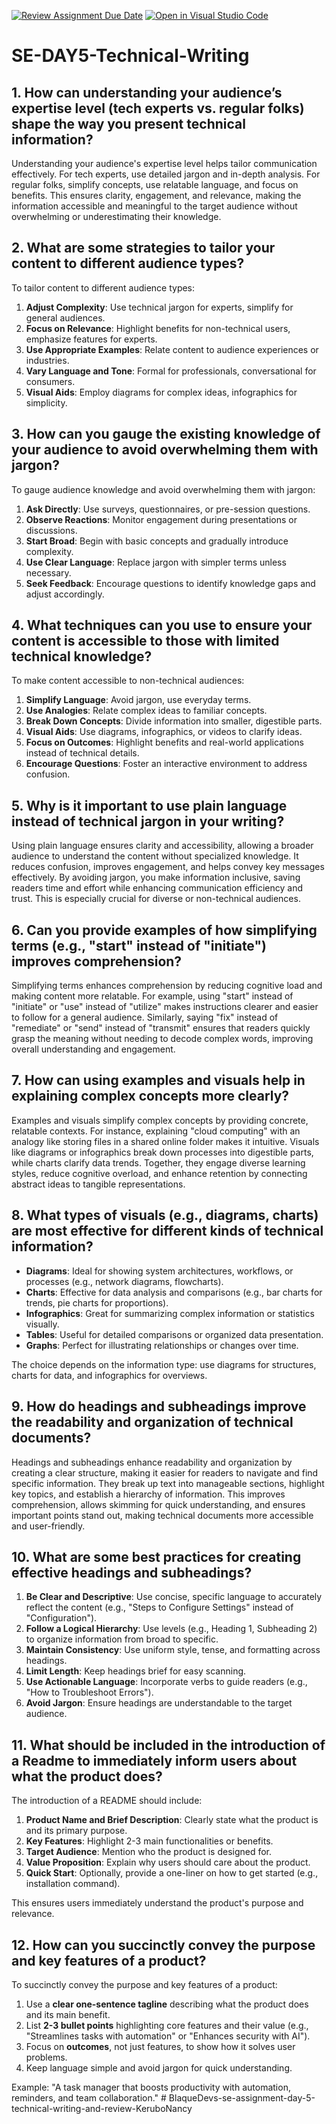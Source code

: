 [![Review Assignment Due Date](https://classroom.github.com/assets/deadline-readme-button-22041afd0340ce965d47ae6ef1cefeee28c7c493a6346c4f15d667ab976d596c.svg)](https://classroom.github.com/a/zsAR-pyY)
[![Open in Visual Studio Code](https://classroom.github.com/assets/open-in-vscode-2e0aaae1b6195c2367325f4f02e2d04e9abb55f0b24a779b69b11b9e10269abc.svg)](https://classroom.github.com/online_ide?assignment_repo_id=18487780&assignment_repo_type=AssignmentRepo)
# SE-DAY5-Technical-Writing
## 1. How can understanding your audience’s expertise level (tech experts vs. regular folks) shape the way you present technical information?
Understanding your audience's expertise level helps tailor communication effectively. For tech experts, use detailed jargon and in-depth analysis. For regular folks, simplify concepts, use relatable language, and focus on benefits. This ensures clarity, engagement, and relevance, making the information accessible and meaningful to the target audience without overwhelming or underestimating their knowledge.
## 2. What are some strategies to tailor your content to different audience types?
To tailor content to different audience types:  
1. **Adjust Complexity**: Use technical jargon for experts, simplify for general audiences.  
2. **Focus on Relevance**: Highlight benefits for non-technical users, emphasize features for experts.  
3. **Use Appropriate Examples**: Relate content to audience experiences or industries.  
4. **Vary Language and Tone**: Formal for professionals, conversational for consumers.  
5. **Visual Aids**: Employ diagrams for complex ideas, infographics for simplicity.
## 3. How can you gauge the existing knowledge of your audience to avoid overwhelming them with jargon?
To gauge audience knowledge and avoid overwhelming them with jargon:  
1. **Ask Directly**: Use surveys, questionnaires, or pre-session questions.  
2. **Observe Reactions**: Monitor engagement during presentations or discussions.  
3. **Start Broad**: Begin with basic concepts and gradually introduce complexity.  
4. **Use Clear Language**: Replace jargon with simpler terms unless necessary.  
5. **Seek Feedback**: Encourage questions to identify knowledge gaps and adjust accordingly.
## 4. What techniques can you use to ensure your content is accessible to those with limited technical knowledge?
To make content accessible to non-technical audiences:  
1. **Simplify Language**: Avoid jargon, use everyday terms.  
2. **Use Analogies**: Relate complex ideas to familiar concepts.  
3. **Break Down Concepts**: Divide information into smaller, digestible parts.  
4. **Visual Aids**: Use diagrams, infographics, or videos to clarify ideas.  
5. **Focus on Outcomes**: Highlight benefits and real-world applications instead of technical details.  
6. **Encourage Questions**: Foster an interactive environment to address confusion.
## 5. Why is it important to use plain language instead of technical jargon in your writing?
Using plain language ensures clarity and accessibility, allowing a broader audience to understand the content without specialized knowledge. It reduces confusion, improves engagement, and helps convey key messages effectively. By avoiding jargon, you make information inclusive, saving readers time and effort while enhancing communication efficiency and trust. This is especially crucial for diverse or non-technical audiences.
## 6. Can you provide examples of how simplifying terms (e.g., "start" instead of "initiate") improves comprehension?
Simplifying terms enhances comprehension by reducing cognitive load and making content more relatable. For example, using "start" instead of "initiate" or "use" instead of "utilize" makes instructions clearer and easier to follow for a general audience. Similarly, saying "fix" instead of "remediate" or "send" instead of "transmit" ensures that readers quickly grasp the meaning without needing to decode complex words, improving overall understanding and engagement.
## 7. How can using examples and visuals help in explaining complex concepts more clearly?
Examples and visuals simplify complex concepts by providing concrete, relatable contexts. For instance, explaining "cloud computing" with an analogy like storing files in a shared online folder makes it intuitive. Visuals like diagrams or infographics break down processes into digestible parts, while charts clarify data trends. Together, they engage diverse learning styles, reduce cognitive overload, and enhance retention by connecting abstract ideas to tangible representations.
## 8. What types of visuals (e.g., diagrams, charts) are most effective for different kinds of technical information?
- **Diagrams**: Ideal for showing system architectures, workflows, or processes (e.g., network diagrams, flowcharts).  
- **Charts**: Effective for data analysis and comparisons (e.g., bar charts for trends, pie charts for proportions).  
- **Infographics**: Great for summarizing complex information or statistics visually.  
- **Tables**: Useful for detailed comparisons or organized data presentation.  
- **Graphs**: Perfect for illustrating relationships or changes over time.  

The choice depends on the information type: use diagrams for structures, charts for data, and infographics for overviews.
## 9. How do headings and subheadings improve the readability and organization of technical documents?
Headings and subheadings enhance readability and organization by creating a clear structure, making it easier for readers to navigate and find specific information. They break up text into manageable sections, highlight key topics, and establish a hierarchy of information. This improves comprehension, allows skimming for quick understanding, and ensures important points stand out, making technical documents more accessible and user-friendly.
## 10. What are some best practices for creating effective headings and subheadings?
1. **Be Clear and Descriptive**: Use concise, specific language to accurately reflect the content (e.g., "Steps to Configure Settings" instead of "Configuration").  
2. **Follow a Logical Hierarchy**: Use levels (e.g., Heading 1, Subheading 2) to organize information from broad to specific.  
3. **Maintain Consistency**: Use uniform style, tense, and formatting across headings.  
4. **Limit Length**: Keep headings brief for easy scanning.  
5. **Use Actionable Language**: Incorporate verbs to guide readers (e.g., "How to Troubleshoot Errors").  
6. **Avoid Jargon**: Ensure headings are understandable to the target audience.
## 11. What should be included in the introduction of a Readme to immediately inform users about what the product does?
The introduction of a README should include:  
1. **Product Name and Brief Description**: Clearly state what the product is and its primary purpose.  
2. **Key Features**: Highlight 2-3 main functionalities or benefits.  
3. **Target Audience**: Mention who the product is designed for.  
4. **Value Proposition**: Explain why users should care about the product.  
5. **Quick Start**: Optionally, provide a one-liner on how to get started (e.g., installation command).  

This ensures users immediately understand the product's purpose and relevance.
## 12. How can you succinctly convey the purpose and key features of a product?
To succinctly convey the purpose and key features of a product:  
1. Use a **clear one-sentence tagline** describing what the product does and its main benefit.  
2. List **2-3 bullet points** highlighting core features and their value (e.g., "Streamlines tasks with automation" or "Enhances security with AI").  
3. Focus on **outcomes**, not just features, to show how it solves user problems.  
4. Keep language simple and avoid jargon for quick understanding.  

Example: "A task manager that boosts productivity with automation, reminders, and team collaboration."
#   B l a q u e D e v s - s e - a s s i g n m e n t - d a y - 5 - t e c h n i c a l - w r i t i n g - a n d - r e v i e w - K e r u b o N a n c y  
 